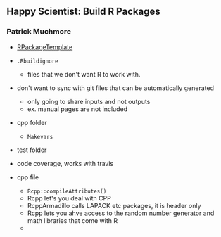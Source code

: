 ## Happy Scientist: Build R Packages ##
### Patrick Muchmore ###

- [RPackageTemplate](https://github.com/patrickmuchmore/RPackageTemplate) 
- `.Rbuildignore`
  - files that we don't want R to work with. 
- don't want to sync with git files that can be automatically generated
  - only going to share inputs and not outputs
  - ex. manual pages are not included
- cpp folder
  - `Makevars`
- test folder
- code coverage, works with travis  

- cpp file
  - `Rcpp::compileAttributes()`
  - Rcpp let's you deal with CPP
  - RcppArmadillo calls LAPACK etc packages, it is header only
  - Rcpp lets you ahve access to the random number generator and math libraries that come with R
  - 
